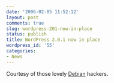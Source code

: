 ```yaml
---
date: '2006-02-05 11:52:12'
layout: post
comments: true
slug: wordpress-201-now-in-place
status: publish
title: WordPress 2.0.1 now in place
wordpress_id: '55'
categories:
- News
---
```


Courtesy of those lovely [Debian](http://www.debian.org/) hackers.
